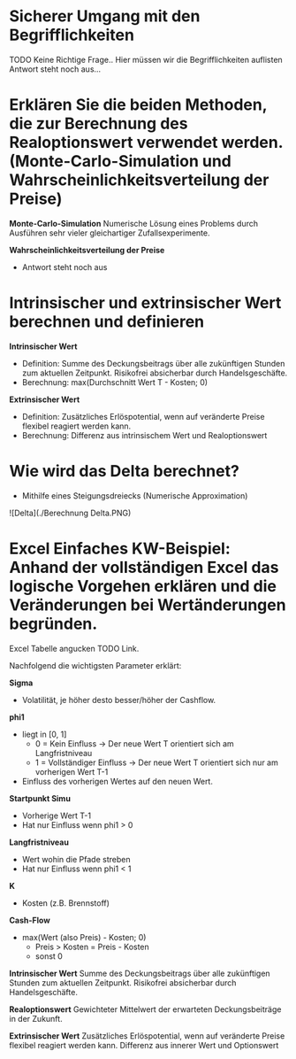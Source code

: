 # Sicherer Umgang mit den Begrifflichkeiten
TODO Keine Richtige Frage.. Hier müssen wir die Begrifflichkeiten auflisten
Antwort steht noch aus...

# Erklären Sie die beiden Methoden, die zur Berechnung des Realoptionswert verwendet werden. (Monte-Carlo-Simulation und Wahrscheinlichkeitsverteilung der Preise)
**Monte-Carlo-Simulation**
Numerische Lösung eines Problems durch Ausführen sehr vieler gleichartiger Zufallsexperimente.

**Wahrscheinlichkeitsverteilung der Preise**
- Antwort steht noch aus

# Intrinsischer und extrinsischer Wert berechnen und definieren
**Intrinsischer Wert**
- Definition: Summe des Deckungsbeitrags über alle zukünftigen Stunden zum aktuellen Zeitpunkt. Risikofrei absicherbar durch Handelsgeschäfte.
- Berechnung: max(Durchschnitt Wert T - Kosten; 0) 

**Extrinsischer Wert**
- Definition: Zusätzliches Erlöspotential, wenn auf veränderte Preise flexibel reagiert werden kann. 
- Berechnung: Differenz aus intrinsischem Wert und Realoptionswert

# Wie wird das Delta berechnet?
- Mithilfe eines Steigungsdreiecks (Numerische Approximation)

![Delta](./Berechnung Delta.PNG)

# Excel Einfaches KW-Beispiel: Anhand der vollständigen Excel das logische Vorgehen erklären und die Veränderungen bei Wertänderungen begründen.
Excel Tabelle angucken TODO Link. 

Nachfolgend die wichtigsten Parameter erklärt:

**Sigma**
- Volatilität, je höher desto besser/höher der Cashflow. 

**phi1** 
- liegt in \[0, 1\]
  - 0 = Kein Einfluss -> Der neue Wert T orientiert sich am Langfristniveau
  - 1 = Vollständiger Einfluss -> Der neue Wert T orientiert sich nur am vorherigen Wert T-1
- Einfluss des vorherigen Wertes auf den neuen Wert.

**Startpunkt Simu**
- Vorherige Wert T-1
- Hat nur Einfluss wenn phi1 > 0

**Langfristniveau**
- Wert wohin die Pfade streben
- Hat nur Einfluss wenn phi1 < 1

**K**
- Kosten (z.B. Brennstoff)

**Cash-Flow**
- max(Wert (also Preis) - Kosten; 0)
  - Preis > Kosten = Preis - Kosten
  - sonst 0

**Intrinsischer Wert**
Summe des Deckungsbeitrags über alle zukünftigen Stunden zum aktuellen Zeitpunkt. Risikofrei absicherbar durch Handelsgeschäfte.

**Realoptionswert**
Gewichteter Mittelwert der erwarteten Deckungsbeiträge in der Zukunft.

**Extrinsischer Wert**
Zusätzliches Erlöspotential, wenn auf veränderte Preise flexibel reagiert werden kann. Differenz aus innerer Wert und Optionswert
